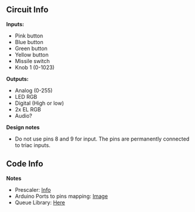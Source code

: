 Circuit Info
------------
**Inputs:**

*	Pink button
*	Blue button
*	Green button
*	Yellow button
*	Missile switch
*	Knob 1 (0-1023)

**Outputs:**

*	Analog (0-255)
*	LED RGB
*	Digital (High or low)
*	2x EL RGB
*	Audio?


**Design notes**

*	Do not use pins 8 and 9 for input. The pins are permanently connected to triac inputs.


Code Info
---------
**Notes**

*	Prescaler: [Info](http://www.marulaberry.co.za/index.php/tutorials/code/arduino-adc/)
*	Arduino Ports to pins mapping: [Image](http://arduino.cc/en/Hacking/PinMapping168)  
*	Queue Library: [Here](https://github.com/adambrakhane/AVRQueue)
